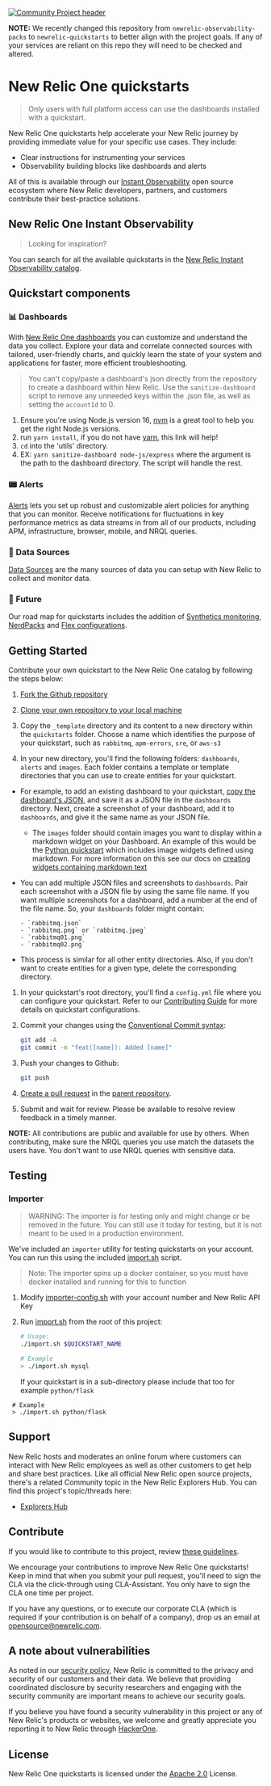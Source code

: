 [![Community Project header](https://github.com/newrelic/opensource-website/raw/master/src/images/categories/Community_Project.png)](https://opensource.newrelic.com/oss-category/#community-project)

**NOTE:** We recently changed this repository from `newrelic-observability-packs` to `newrelic-quickstarts` to better align with the project goals. If any of your services are reliant on this repo they will need to be checked and altered.

# New Relic One quickstarts

> Only users with full platform access can use the dashboards installed with a quickstart.

New Relic One quickstarts help accelerate your New Relic journey by providing immediate value for your specific use cases. They include:

- Clear instructions for instrumenting your services
- Observability building blocks like dashboards and alerts

All of this is available through our [Instant Observability](https://developer.newrelic.com/instant-observability) open source ecosystem where New Relic developers, partners, and customers contribute their best-practice solutions.

## New Relic One Instant Observability

> Looking for inspiration?

You can search for all the available quickstarts in the [New Relic Instant Observability catalog](https://developer.newrelic.com/instant-observability).

## Quickstart components

### 📊 Dashboards

With [New Relic One dashboards](https://docs.newrelic.com/docs/query-your-data/explore-query-data/dashboards/introduction-dashboards/) you can customize and understand the data you collect. Explore your data and correlate connected sources with tailored, user-friendly charts, and quickly learn the state of your system and applications for faster, more efficient troubleshooting.

> You can't copy/paste a dashboard's json directly from the repository to create a dashboard within New Relic. Use the `sanitize-dashboard` script to remove any unneeded keys within the .json file, as well as setting the `accountId` to 0.

1. Ensure you're using Node.js version 16, [nvm](https://github.com/nvm-sh/nvm/blob/master/README.md) is a great tool to help you get the right Node.js versions.
2. run `yarn install`, if you do not have [yarn](https://www.npmjs.com/package/yarn), this link will help!
3. `cd` into the 'utils' directory.
4. EX: `yarn sanitize-dashboard node-js/express` where the argument is the path to the dashboard directory. The script will handle the rest.

### 📟 Alerts

[Alerts](https://docs.newrelic.com/docs/alerts-applied-intelligence/new-relic-alerts/learn-alerts/introduction-alerts/) lets you set up robust and customizable alert policies for anything that you can monitor. Receive notifications for fluctuations in key performance metrics as data streams in from all of our products, including APM, infrastructure, browser, mobile, and NRQL queries.

### 💽 Data Sources

[Data Sources](https://developer.newrelic.com/collect-data/collect-data-from-any-source/) are the many sources of data you can setup with New Relic to collect and monitor data.

### 🔮 Future

Our road map for quickstarts includes the addition of [Synthetics monitoring](https://docs.newrelic.com/docs/synthetics/synthetic-monitoring/getting-started/get-started-synthetic-monitoring/), [NerdPacks](https://developer.newrelic.com/build-apps/) and [Flex configurations](https://docs.newrelic.com/docs/integrations/host-integrations/host-integrations-list/flex-integration-tool-build-your-own-integration/).

## Getting Started

Contribute your own quickstart to the New Relic One catalog by following the steps below:

1. [Fork the Github repository](https://help.github.com/en/github/getting-started-with-github/fork-a-repo#fork-an-example-repository)

2. [Clone your own repository to your local machine](https://help.github.com/en/github/creating-cloning-and-archiving-repositories/cloning-a-repository)

3. Copy the `_template` directory and its content to a new directory within the `quickstarts` folder. Choose a name which identifies the purpose of your quickstart, such as `rabbitmq`, `apm-errors`, `sre`, or `aws-s3`

4. In your new directory, you'll find the following folders: `dashboards`, `alerts` and `images`. Each folder contains a template or template directories that you can use to create entities for your quickstart.

- For example, to add an existing dashboard to your quickstart, [copy the dashboard's JSON](https://docs.newrelic.com/docs/query-your-data/explore-query-data/dashboards/manage-your-dashboard/#dash-json), and save it as a JSON file in the `dashboards` directory. Next, create a screenshot of your dashboard, add it to `dashboards`, and give it the same name as your JSON file.

  - The `images` folder should contain images you want to display within a markdown widget on your Dashboard. An example of this would be the [Python quickstart](https://github.com/newrelic/newrelic-quickstarts/blob/main/quickstarts/python/python/dashboards/python.png) which includes image widgets defined using markdown. For more information on this see our docs on [creating widgets containing markdown text](https://docs.newrelic.com/docs/query-your-data/explore-query-data/dashboards/manage-your-dashboard/#markdown)

- You can add multiple JSON files and screenshots to `dashboards`. Pair each screenshot with a JSON file by using the same file name. If you want multiple screenshots for a dashboard, add a number at the end of the file name. So, your `dashboards` folder might contain:

      - `rabbitmq.json`
      - `rabbitmq.png` or `rabbitmq.jpeg`
      - `rabbitmq01.png`
      - `rabbitmq02.png`

- This process is similar for all other entity directories. Also, if you don't want to create entities for a given type, delete the corresponding directory.

1. In your quickstart's root directory, you'll find a `config.yml` file where you can configure your quickstart. Refer to our [Contributing Guide](./CONTRIBUTING.md) for more details on quickstart configurations.

2. Commit your changes using the [Conventional Commit syntax](./CONTRIBUTING.md#using-conventional-commits):

   ```sh
   git add -A
   git commit -m "feat([name]): Added [name]"
   ```

3. Push your changes to Github:

   ```sh
   git push
   ```

4. [Create a pull request](https://help.github.com/en/github/collaborating-with-issues-and-pull-requests/creating-a-pull-request) in the [parent repository](https://github.com/newrelic/newrelic-quickstarts/compare?expand=1).

5. Submit and wait for review. Please be available to resolve review feedback in a timely manner.

**NOTE:** All contributions are public and available for use by others. When contributing, make sure the NRQL queries you use match the datasets the users have. You don't want to use NRQL queries with sensitive data.

## Testing

### Importer

> WARNING: The importer is for testing only and might change or be removed in the future. You can still use it today for testing, but it is not meant to be used in a production environment.

We've included an `importer` utility for testing quickstarts on your account. You can run this using the included [import.sh](./import.sh) script.

> Note: The importer spins up a docker container, so you must have docker installed and running for this to function

1. Modify [importer-config.sh](./importer-config.sh) with your account number and New Relic API Key
2. Run [import.sh](./import.sh) from the root of this project:

   ```bash
   # Usage:
   ./import.sh $QUICKSTART_NAME

   # Example
   > ./import.sh mysql
   ```

   If your quickstart is in a sub-directory please include that too for example `python/flask`

```
 # Example
 > ./import.sh python/flask
```

## Support

New Relic hosts and moderates an online forum where customers can interact with New Relic employees as well as other customers to get help and share best practices. Like all official New Relic open source projects, there's a related Community topic in the New Relic Explorers Hub. You can find this project's topic/threads here:

- [Explorers Hub](https://discuss.newrelic.com/t/new-relic-one-quickstarts/161980)

## Contribute

If you would like to contribute to this project, review [these guidelines](./CONTRIBUTING.md).

We encourage your contributions to improve New Relic One quickstarts! Keep in mind that when you submit your pull request, you'll need to sign the CLA via the click-through using CLA-Assistant. You only have to sign the CLA one time per project.

If you have any questions, or to execute our corporate CLA (which is required if your contribution is on behalf of a company), drop us an email at opensource@newrelic.com.

## A note about vulnerabilities

As noted in our [security policy](../../security/policy), New Relic is committed to the privacy and security of our customers and their data. We believe that providing coordinated disclosure by security researchers and engaging with the security community are important means to achieve our security goals.

If you believe you have found a security vulnerability in this project or any of New Relic's products or websites, we welcome and greatly appreciate you reporting it to New Relic through [HackerOne](https://hackerone.com/newrelic).

## License

New Relic One quickstarts is licensed under the [Apache 2.0](http://apache.org/licenses/LICENSE-2.0.txt) License.
